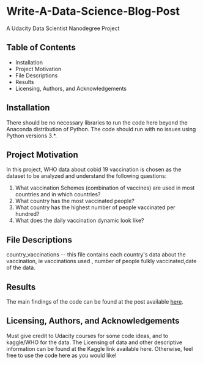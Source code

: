 # Write-A-Data-Science-Blog-Post

 A Udacity Data Scientist Nanodegree Project

## Table of Contents
* Installation
* Project Motivation
* File Descriptions
* Results
* Licensing, Authors, and Acknowledgements

## Installation
There should be no necessary libraries to run the code here beyond the Anaconda distribution of Python. The code should run with no issues using Python versions 3.*.

## Project Motivation
In this project, WHO data about cobid 19 vaccination is chosen as the dataset to be analyzed and understand the following questions:

1. What vaccination Schemes (combination of vaccines) are used in most countries and in which countries?
1. What country has the most vaccinated people?
1. What country has the highest number of people vaccinated per hundred?
1. What does the daily vaccination dynamic look like?

## File Descriptions

country_vaccinations -- this file contains each country's data about the vaccination, ie vaccinations used , number of people fulkly vaccinated,date of the data.

## Results
The main findings of the code can be found at the post available [here](https://medium.com/@makhanuhesther/covid-19-vaccination-analysis-caa60b8fdb5c).

## Licensing, Authors, and Acknowledgements
Must give credit to Udacity courses for some code ideas, and to kaggle/WHO for the data. The Licensing of data and other descriptive information can be found at the Kaggle link available here. Otherwise, feel free to use the code here as you would like!
